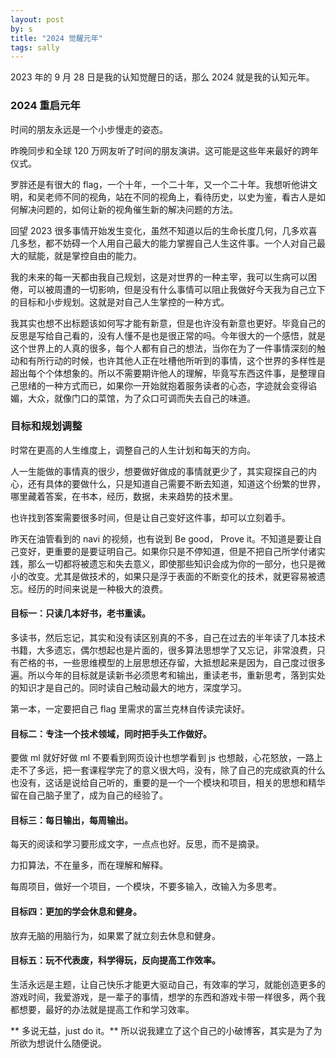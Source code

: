 ```yaml
---
layout: post
by: s
title: "2024 觉醒元年"
tags: sally
---
```


2023 年的 9 月 28 日是我的认知觉醒日的话，那么 2024 就是我的认知元年。

### 2024 重启元年

时间的朋友永远是一个小步慢走的姿态。

昨晚同步和全球 120 万网友听了时间的朋友演讲。这可能是这些年来最好的跨年仪式。

罗胖还是有很大的 flag，一个十年，一个二十年，又一个二十年。我想听他讲文明，和吴老师不同的视角，站在不同的视角上，看待历史，以史为鉴，看古人是如何解决问题的，如何让新的视角催生新的解决问题的方法。

回望 2023 很多事情开始发生变化，虽然不知道以后的生命长度几何，几多欢喜几多愁，都不妨碍一个人用自己最大的能力掌握自己人生这件事。一个人对自己最大的赋能，就是掌控自由的能力。

我的未来的每一天都由我自己规划，这是对世界的一种主宰，我可以生病可以困倦，可以被周遭的一切影响，但是没有什么事情可以阻止我做好今天我为自己立下的目标和小步规划。这就是对自己人生掌控的一种方式。

我其实也想不出标题该如何写才能有新意，但是也许没有新意也更好。毕竟自己的反思是写给自己看的，没有人懂不是也是很正常的吗。今年很大的一个感悟，就是这个世界上的人真的很多，每个人都有自己的想法，当你在为了一件事情深刻的触动和有所行动的时候，也许其他人正在吐槽他所听到的事情，这个世界的多样性是超出每个个体想象的。所以不需要期许他人的理解，毕竟写东西这件事，是整理自己思绪的一种方式而已，如果你一开始就抱着服务读者的心态，字迹就会变得谄媚，大众，就像门口的菜馆，为了众口可调而失去自己的味道。

### 目标和规划调整

时常在更高的人生维度上，调整自己的人生计划和每天的方向。

人一生能做的事情真的很少，想要做好做成的事情就更少了，其实窥探自己的内心，还有具体的要做什么，只是知道自己需要不断去知道，知道这个纷繁的世界，哪里藏着答案，在书本，经历，数据，未来趋势的技术里。

也许找到答案需要很多时间，但是让自己变好这件事，却可以立刻着手。

昨天在油管看到的 navi 的视频，也有说到 Be good， Prove it。不知道是要让自己变好，更重要的是要证明自己。如果你只是不停知道，但是不把自己所学付诸实践，那么一切都将被遗忘和失去意义，即使那些知识会成为你的一部分，也只是微小的改变。尤其是做技术的，如果只是浮于表面的不断变化的技术，就更容易被遗忘。经历的时间来说是一种极大的浪费。

#### 目标一：只读几本好书，老书重读。

多读书，然后忘记，其实和没有读区别真的不多，自己在过去的半年读了几本技术书籍，大多遗忘，偶尔想起也是片面的，很多算法思想学了又忘记，非常浪费，只有芒格的书，一些思维模型的上层思想还存留，大抵想起来是因为，自己度过很多遍。所以今年的目标就是读新书必须思考和输出，重读老书，重新思考，落到实处的知识才是自己的。同时读自己触动最大的地方，深度学习。

第一本，一定要把自己 flag 里需求的富兰克林自传读完读好。

#### 目标二：专注一个技术领域，同时把手头工作做好。

要做 ml 就好好做 ml 不要看到网页设计也想学看到 js 也想敲，心花怒放，一路上走不了多远，把一套课程学完了的意义很大吗，没有，除了自己的完成欲真的什么也没有，这话是说给自己听的，重要的是一个一个模块和项目，相关的思想和精华留在自己脑子里了，成为自己的经验了。

#### 目标三：每日输出，每周输出。

每天的阅读和学习要形成文字，一点点也好。反思，而不是摘录。

力扣算法，不在量多，而在理解和解释。

每周项目，做好一个项目，一个模块，不要多输入，改输入为多思考。

#### 目标四：更加的学会休息和健身。

放弃无脑的用脑行为，如果累了就立刻去休息和健身。

#### 目标五：玩不代表废，科学得玩，反向提高工作效率。

生活永远是主题，让自己快乐才能更大驱动自己，有效率的学习，就能创造更多的游戏时间，我爱游戏，是一辈子的事情，想学的东西和游戏卡带一样很多，两个我都想要，最好的办法就是提高工作和学习效率。

** 多说无益，just do it。**
所以说我建立了这个自己的小破博客，其实是为了为所欲为想说什么随便说。
